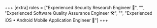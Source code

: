 +++
[extra]
roles = ["Experienced Security Research Engineer 🚀", "", "Experienced Software Quality Assurance Engineer 🛠️", "", "Experienced iOS • Android Mobile Application Engineer 📱"]
+++

